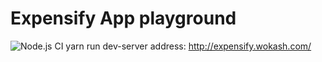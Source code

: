 # Expensify App playground
![Node.js CI](https://github.com/mancuss/expensify-app/workflows/Node.js%20CI/badge.svg?branch=master)
yarn run dev-server
address: http://expensify.wokash.com/